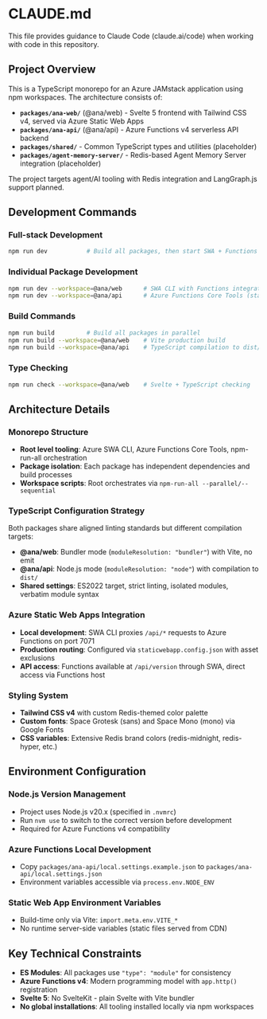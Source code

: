 # CLAUDE.md

This file provides guidance to Claude Code (claude.ai/code) when working with code in this repository.

## Project Overview

This is a TypeScript monorepo for an Azure JAMstack application using npm workspaces. The architecture consists of:

- **`packages/ana-web/`** (@ana/web) - Svelte 5 frontend with Tailwind CSS v4, served via Azure Static Web Apps
- **`packages/ana-api/`** (@ana/api) - Azure Functions v4 serverless API backend 
- **`packages/shared/`** - Common TypeScript types and utilities (placeholder)
- **`packages/agent-memory-server/`** - Redis-based Agent Memory Server integration (placeholder)

The project targets agent/AI tooling with Redis integration and LangGraph.js support planned.

## Development Commands

### Full-stack Development
```bash
npm run dev           # Build all packages, then start SWA + Functions in parallel
```

### Individual Package Development  
```bash
npm run dev --workspace=@ana/web      # SWA CLI with Functions integration
npm run dev --workspace=@ana/api      # Azure Functions Core Tools (standalone)
```

### Build Commands
```bash
npm run build         # Build all packages in parallel
npm run build --workspace=@ana/web    # Vite production build
npm run build --workspace=@ana/api    # TypeScript compilation to dist/
```

### Type Checking
```bash
npm run check --workspace=@ana/web    # Svelte + TypeScript checking
```

## Architecture Details

### Monorepo Structure
- **Root level tooling**: Azure SWA CLI, Azure Functions Core Tools, npm-run-all orchestration
- **Package isolation**: Each package has independent dependencies and build processes
- **Workspace scripts**: Root orchestrates via `npm-run-all --parallel/--sequential`

### TypeScript Configuration Strategy
Both packages share aligned linting standards but different compilation targets:
- **@ana/web**: Bundler mode (`moduleResolution: "bundler"`) with Vite, no emit
- **@ana/api**: Node.js mode (`moduleResolution: "node"`) with compilation to `dist/`
- **Shared settings**: ES2022 target, strict linting, isolated modules, verbatim module syntax

### Azure Static Web Apps Integration
- **Local development**: SWA CLI proxies `/api/*` requests to Azure Functions on port 7071
- **Production routing**: Configured via `staticwebapp.config.json` with asset exclusions
- **API access**: Functions available at `/api/version` through SWA, direct access via Functions host

### Styling System
- **Tailwind CSS v4** with custom Redis-themed color palette
- **Custom fonts**: Space Grotesk (sans) and Space Mono (mono) via Google Fonts
- **CSS variables**: Extensive Redis brand colors (redis-midnight, redis-hyper, etc.)

## Environment Configuration

### Node.js Version Management
- Project uses Node.js v20.x (specified in `.nvmrc`)
- Run `nvm use` to switch to the correct version before development
- Required for Azure Functions v4 compatibility

### Azure Functions Local Development
- Copy `packages/ana-api/local.settings.example.json` to `packages/ana-api/local.settings.json`
- Environment variables accessible via `process.env.NODE_ENV`

### Static Web App Environment Variables
- Build-time only via Vite: `import.meta.env.VITE_*`
- No runtime server-side variables (static files served from CDN)

## Key Technical Constraints

- **ES Modules**: All packages use `"type": "module"` for consistency
- **Azure Functions v4**: Modern programming model with `app.http()` registration
- **Svelte 5**: No SvelteKit - plain Svelte with Vite bundler
- **No global installations**: All tooling installed locally via npm workspaces